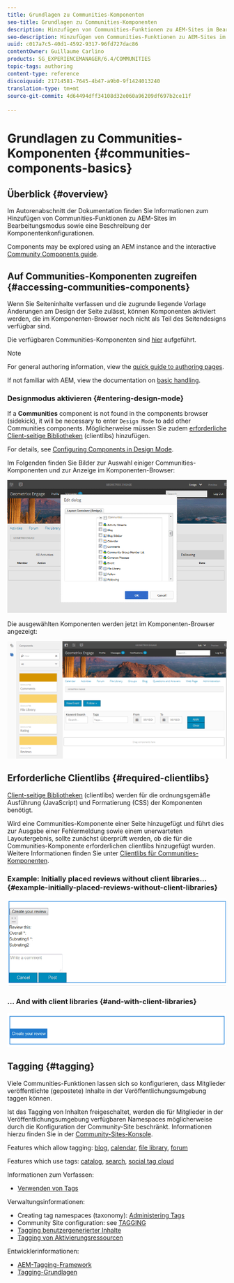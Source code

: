 ```yaml
---
title: Grundlagen zu Communities-Komponenten
seo-title: Grundlagen zu Communities-Komponenten
description: Hinzufügen von Communities-Funktionen zu AEM-Sites im Bearbeitungsmodus und Konfigurieren von Komponenten
seo-description: Hinzufügen von Communities-Funktionen zu AEM-Sites im Bearbeitungsmodus und Konfigurieren von Komponenten
uuid: c017a7c5-40d1-4592-9317-96fd727dac86
contentOwner: Guillaume Carlino
products: SG_EXPERIENCEMANAGER/6.4/COMMUNITIES
topic-tags: authoring
content-type: reference
discoiquuid: 21714581-7645-4b47-a9b0-9f1424013240
translation-type: tm+mt
source-git-commit: 4d64494dff34108d32e060a96209df697b2ce11f

---
```



# Grundlagen zu Communities-Komponenten {#communities-components-basics}

## Überblick {#overview}

Im Autorenabschnitt der Dokumentation finden Sie Informationen zum Hinzufügen von Communities-Funktionen zu AEM-Sites im Bearbeitungsmodus sowie eine Beschreibung der Komponentenkonfigurationen.

Components may be explored using an AEM instance and the interactive [Community Components guide](components-guide.md).

## Auf Communities-Komponenten zugreifen {#accessing-communities-components}

Wenn Sie Seiteninhalte verfassen und die zugrunde liegende Vorlage Änderungen am Design der Seite zulässt, können Komponenten aktiviert werden, die im Komponenten-Browser noch nicht als Teil des Seitendesigns verfügbar sind.

Die verfügbaren Communities-Komponenten sind [hier](author-communities.md#available-communities-components) aufgeführt.

>[!NOTE]
>
>For general authoring information, view the [quick guide to authoring pages](../../help/sites-authoring/qg-page-authoring.md).
>
>If not familiar with AEM, view the documentation on [basic handling](../../help/sites-authoring/basic-handling.md).

### Designmodus aktivieren {#entering-design-mode}

If a **Communities** component is not found in the components browser (sidekick), it will be necessary to enter `Design Mode` to add other Communities components. Möglicherweise müssen Sie zudem [erforderliche Client-seitige Bibliotheken](#required-clientlibs) (clientlibs) hinzufügen.

For details, see [Configuring Components in Design Mode](../../help/sites-authoring/default-components-designmode.md).

Im Folgenden finden Sie Bilder zur Auswahl einiger Communities-Komponenten und zur Anzeige im Komponenten-Browser:

![chlimage_1-424](assets/chlimage_1-424.png)

Die ausgewählten Komponenten werden jetzt im Komponenten-Browser angezeigt:

![chlimage_1-425](assets/chlimage_1-425.png)

## Erforderliche Clientlibs {#required-clientlibs}

[Client-seitige Bibliotheken](../../help/sites-developing/clientlibs.md) (clientlibs) werden für die ordnungsgemäße Ausführung (JavaScript) und Formatierung (CSS) der Komponenten benötigt.

Wird eine Communities-Komponente einer Seite hinzugefügt und führt dies zur Ausgabe einer Fehlermeldung sowie einem unerwarteten Layoutergebnis, sollte zunächst überprüft werden, ob die für die Communities-Komponente erforderlichen clientlibs hinzugefügt wurden. Weitere Informationen finden Sie unter [Clientlibs für Communities-Komponenten](clientlibs.md).

### Example: Initially placed reviews without client libraries... {#example-initially-placed-reviews-without-client-libraries}

![chlimage_1-426](assets/chlimage_1-426.png)

### ... And with client libraries {#and-with-client-libraries}

![chlimage_1-427](assets/chlimage_1-427.png)

## Tagging {#tagging}

Viele Communities-Funktionen lassen sich so konfigurieren, dass Mitglieder veröffentlichte (gepostete) Inhalte in der Veröffentlichungsumgebung taggen können.

Ist das Tagging von Inhalten freigeschaltet, werden die für Mitglieder in der Veröffentlichungsumgebung verfügbaren Namespaces möglicherweise durch die Konfiguration der Community-Site beschränkt. Informationen hierzu finden Sie in der [Community-Sites-Konsole](sites-console.md#tagging).

Features which allow tagging: [blog](blog-feature.md), [calendar](calendar.md), [file library](file-library.md), [forum](forum.md)

Features which use tags: [catalog](catalog.md), [search](search.md), [social tag cloud](tagcloud.md)

Informationen zum Verfassen:

* [Verwenden von Tags](../../help/sites-authoring/tags.md)

Verwaltungsinformationen:

* Creating tag namespaces (taxonomy): [Administering Tags](../../help/sites-administering/tags.md)
* Community Site configuration: see [TAGGING](sites-console.md#tagging)
* [Tagging benutzergenerierter Inhalte](../../help/sites-authoring/tags.md)
* [Tagging von Aktivierungsressourcen](tag-resources.md)

Entwicklerinformationen:

* [AEM-Tagging-Framework](../../help/sites-developing/framework.md)
* [Tagging-Grundlagen](tag.md)

